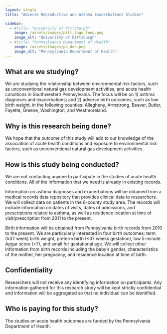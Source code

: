 ```yaml
---
layout: single
title: "Adverse Reproductive and Asthma Exacerbations Studies"

sidebar:
  - #title: "University of Pittsburgh"
    image: /assets/images/pitt_logo_long.png
    image_alt: "University of Pittsburgh"
  - #title: "Pennsylvania Department of Health"
    image: /assets/images/pa_doh.png
    image_alt: "Pennsylvania Department of Health"
---
```


## What are we studying? 

We are studying the relationship between environmental risk factors, such as unconventional natural gas development activities, and acute health conditions in Southwestern Pennsylvania. The focus will be on 1) asthma diagnoses and exacerbations; and 2) adverse birth outcomes, such as low birth weight, in the following counties: Allegheny, Armstrong, Beaver, Butler, Fayette, Greene, Washington, and Westmoreland.

## Why is this research being done?

We hope that the outcome of this study will add to our knowledge of the association of acute health conditions and exposure to environmental risk factors, such as unconventional natural gas development activities. 

## How is this study being conducted?

We are not contacting anyone to participate in the studies of acute health conditions. All of the information that we need is already in existing records.

Information on asthma diagnoses and exacerbations will be obtained from a medical records data repository that provides clinical data to researchers. We will collect data on patients in the 8-county study area. The records will include information on dates of visits, dates of admissions, and prescriptions related to asthma, as well as residence location at time of visit/prescription from 2011 to the present.
 
Birth information will be obtained from Pennsylvania birth records from 2010 to the present. We are particularly interested in four birth outcomes: term (≥37 week) birth weight, preterm birth (<37 weeks gestation), low 5-minute Apgar score (<7), and small for gestational age. We will collect other information from birth records including the baby’s gender, characteristics of the mother, her pregnancy, and residence location at time of birth.

## Confidentiality

Researchers will not receive any identifying information on participants. Any information gathered for this research study will be kept strictly confidential and information will be aggregated so that no individual can be identified. 

## Who is paying for this study?

The studies on acute health outcomes are funded by the Pennsylvania Department of Health.
